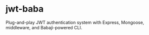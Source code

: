 # jwt-baba
Plug-and-play JWT authentication system with Express, Mongoose, middleware, and Babaji-powered CLI.
